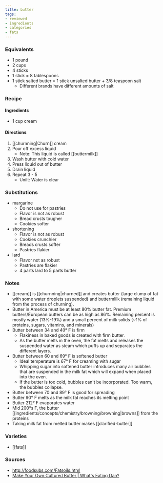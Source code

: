```yaml
---
title: butter
tags:
- reviewed
- ingredients
- categories
- fats
---
```

### Equivalents
- 1 pound
- 2 cups
- 4 sticks
- 1 stick = 8 tablespoons
- 1 stick salted butter = 1 stick unsalted butter + 3/8 teaspoon salt
	- Different brands have different amounts of salt

### Recipe
#### Ingredients
- 1 cup cream
#### Directions
1. [[churnning|Churn]] cream
2. Pour off excess liquid
	- Note: This liquid is called [[buttermilk]]
3. Wash butter with cold water
4. Press liquid out of butter
5. Drain liquid
6. Repeat 3 - 5
	- Unilt: Water is clear

### Substitutions
* margarine
	* Do not use for pastries
	* Flavor is not as robust
	* Bread crusts tougher
	* Cookies softer
* shortening
	* Flavor is not as robust
	* Cookies crunchier
	* Breads crusts softer
	* Pastries flakier
* lard
	* Flavor not as robust
	* Pastries are flakier
	* 4 parts lard to 5 parts butter

### Notes
* [[cream]] is [[churnning|churned]] and creates butter (large clump of fat with some water droplets suspended) and buttermlilk (remaining liquid from the process of churning).
* Butter in America must be at least 80% butter fat. Premium butters/European butters can be as high as 86%. Remaining percent is mostly water (13%-19%) and a small percent of milk solids (~1% of proteins, sugars, vitamins, and minerals)
* Butter between 34 and 40° F is firm
	* Flakiness in baked goods is created with firm butter. 
	* As the butter melts in the oven, the fat melts and releases the suspended water as steam which puffs up and separates the different layers.
* Butter between 60 and 69° F is softened butter
	* Ideal temperature is 67° F for creaming with sugar
	* Whipping sugar into softened butter introduces many air bubbles that are suspended in the milk fat which will expand when placed into the oven.
	* If the butter is too cold, bubbles can't be incorporated. Too warm, the bubbles collapse.
* Butter between 70 and 89° F is good for spreading
* Butter 90° F melts as the milk fat reaches its melting point
* Butter 212° F evaporates water
* Mid 200°s F, the butter [[ingredients/concepts/chemistry/browning/browning|browns]] from the proteins 
* Taking milk fat from melted butter makes [[clarified-butter]]

### Varieties
* [[fats]]

### Sources
* http://foodsubs.com/Fatsoils.html
* [Make Your Own Cultured Butter | What's Eating Dan?](https://www.youtube.com/watch?v=uhj9O9NbZao)
